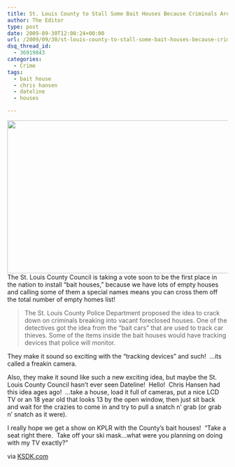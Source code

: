 ```yaml
---
title: St. Louis County to Stall Some Bait Houses Because Criminals Are Stupid
author: The Editor
type: post
date: 2009-09-30T12:00:24+00:00
url: /2009/09/30/st-louis-county-to-stall-some-bait-houses-because-criminals-are-stupid/
dsq_thread_id:
  - 36919843
categories:
  - Crime
tags:
  - bait house
  - chris hansen
  - dateline
  - houses

---
```

[<img class="aligncenter" title="Chris hansen" src="http://punchingkitty.com/wp-content/uploads/2009/09/26pre.xlarge1.jpg" alt="" width="600" height="350" />][1]The St. Louis County Council is taking a vote soon to be the first place in the nation to install &#8220;bait houses,&#8221; because we have lots of empty houses and calling some of them a special names means you can cross them off the total number of empty homes list!

> The St. Louis County Police Department proposed the idea to crack down on criminals breaking into vacant foreclosed houses. One of the detectives got the idea from the &#8220;bait cars&#8221; that are used to track car thieves. Some of the items inside the bait houses would have tracking devices that police will monitor.

They make it sound so exciting with the &#8220;tracking devices&#8221; and such!  &#8230;its called a freakin camera.

Also, they make it sound like such a new exciting idea, but maybe the St. Louis County Council hasn&#8217;t ever seen Dateline!  Hello!  Chris Hansen had this idea ages ago!  &#8230;take a house, load it full of cameras, put a nice LCD TV or an 18 year old that looks 13 by the open window, then just sit back and wait for the crazies to come in and try to pull a snatch n&#8217; grab (or grab n&#8217; snatch as it were).

I really hope we get a show on KPLR with the County&#8217;s bait houses!  &#8220;Take a seat right there.  Take off your ski mask&#8230;what were you planning on doing with my TV exactly?&#8221;

via [KSDK.com][2]

 [1]: http://punchingkitty.com/wp-content/uploads/2009/09/26pre.xlarge1.jpg
 [2]: http://www.ksdk.com/news/local/story.aspx?storyid=186219&catid=3